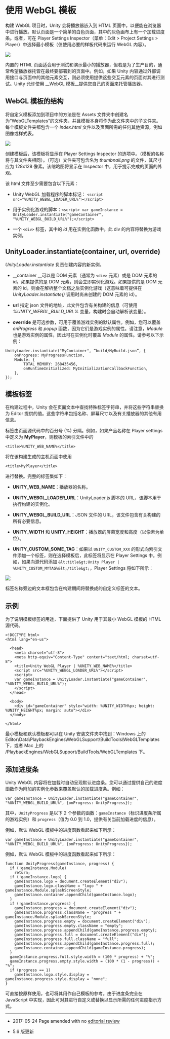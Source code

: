 # 使用 WebGL 模板

构建 WebGL 项目时，Unity 会将播放器嵌入到 HTML 页面中，以便能在浏览器中进行播放。默认页面是一个简单的白色页面，其中的灰色画布上有一个加载进度条。或者，可在 Player Settings Inspector（菜单：Edit > Project Settings > Player）中选择最小模板（仅使用必要的样板代码来运行 WebGL 内容）。

![](../uploads/Main/WebGLTemplate1.png) 

内置的 HTML 页面适合用于测试和演示最小的播放器，但若是为了生产目的，通常希望播放器托管在最终要部署到的页面中。例如，如果 Unity 内容通过外部调用接口与页面中的其他元素交互，则必须使用提供这些交互元素的页面对其进行测试。Unity 允许使用 __WebGL 模板__提供您自己的页面来托管播放器。

## WebGL 模板的结构

将自定义模板添加到项目中的方法是在 Assets 文件夹中创建名为“WebGLTemplates”的文件夹，并且模板本身将作为此文件夹中的子文件夹。每个模板文件夹都包含一个 *index.html* 文件以及页面所需的任何其他资源，例如图像或样式表。

![](../uploads/Main/WebGLTemplate2.png) 

创建模板后，该模板将显示在 Player Settings Inspector 的选项中。（模板的名称将与其文件夹相同）。（可选）文件夹可包含名为 *thumbnail.png* 的文件，其尺寸应为 128x128 像素。该缩略图将显示在 Inspector 中，用于提示完成的页面的外观。

该 html 文件至少需要包含以下元素：

* Unity WebGL 加载程序的脚本标记：
`<script src="%UNITY_WEBGL_LOADER_URL%"></script>`

* 用于实例化游戏的脚本：`<script> var gameInstance = UnityLoader.instantiate("gameContainer", "%UNITY_WEBGL_BUILD_URL%");</script>`

* 一个 `<div>` 标签，其中的 *id* 用在实例化函数中。此 div 的内容将替换为游戏实例。

## __UnityLoader.instantiate(container, url, override)__

*UnityLoader.instantiate* 负责创建内容的新实例。

* __container __可以是 DOM 元素（通常为 `<div>` 元素）或是 DOM 元素的 id。如果提供的是 DOM 元素，则会立即实例化游戏。如果提供的是 DOM 元素的 id，则会在解析整个文档之后实例化游戏（这意味着可提供在 *UnityLoader.instantiate()* 调用时尚未创建的 DOM 元素的 id）。

* __url__ 指定 json 文件的地址，此文件包含有关构建的信息（可使用 *%UNITY_WEBGL_BUILD_URL%* 变量，构建时会自动解析该变量）。

* __override__ 是可选参数，可用于覆盖游戏实例的默认属性。例如，您可以覆盖 *onProgress* 和 *popup* 函数，因为它们是游戏实例的属性。请注意，*Module* 也是游戏实例的属性，因此可在实例化时覆盖 *Module* 的属性。请参考以下示例：

```
UnityLoader.instantiate("MyContainer", “build/MyBuild.json”, {
	onProgress: MyProgressFunction,
	Module: {
		TOTAL_MEMORY: 268435456,
		onRuntimeInitialized: MyInitializationCallbackFunction,
	},
});
```
## 模板标签

在构建过程中，Unity 会在页面文本中查找特殊标签字符串，并将这些字符串替换为 Editor 提供的值。这些字符串包括名称、屏幕尺寸以及有关播放器的其他有用信息。

标签由页面源代码中的百分号 (%) 分隔。例如，如果产品名称在 Player settings 中定义为 __MyPlayer__，则模板的索引文件中的

   `<title>%UNITY_WEB_NAME%</title>`

将在该构建生成的主机页面中使用

   `<title>MyPlayer</title>`

进行替换。完整的标签集如下：

* __UNITY_WEB_NAME__：播放器的名称。

* __UNITY_WEBGL_LOADER_URL__：UnityLoader.js 脚本的 URL，该脚本用于执行构建的实例化。

* __UNITY_WEBGL_BUILD_URL__：JSON 文件的 URL，该文件包含有关构建的所有必要信息。

* __UNITY_WIDTH__ 和 __UNITY_HEIGHT__：播放器的屏幕宽度和高度（以像素为单位）。

* __UNITY_CUSTOM_SOME_TAG__：如果以 `UNITY_CUSTOM_XXX` 的形式向索引文件添加一个标签，则在选择模板后，此标签将显示在 Player Settings 中。例如，如果向源代码添加 `&lt;title&gt;Unity Player | %UNITY_CUSTOM_MYTAG%&lt;/title&gt;`，Player Settings 将如下所示：

![](../uploads/Main/WebGLTemplate3.png) 

标签名称旁边的文本框包含在构建期间将替换成的自定义标签的文本。

## 示例

为了说明模板标签的用途，下面提供了 Unity 用于其最小 WebGL 模板的 HTML 源代码。

```
<!DOCTYPE html>
<html lang="en-us">

  <head>
	<meta charset="utf-8">
	<meta http-equiv="Content-Type" content="text/html; charset=utf-8">
	<title>Unity WebGL Player | %UNITY_WEB_NAME%</title>
	<script src="%UNITY_WEBGL_LOADER_URL%"></script>
	<script>
  	var gameInstance = UnityLoader.instantiate("gameContainer", "%UNITY_WEBGL_BUILD_URL%");
	</script>
  </head>
  
  <body>
	<div id="gameContainer" style="width: %UNITY_WIDTH%px; height: %UNITY_HEIGHT%px; margin: auto"></div>
  </body>
  
</html>
```

最小模板和默认模板都可以在 Unity 安装文件夹中找到：Windows 上的 Editor\Data\PlaybackEngines\WebGLSupport\BuildTools\WebGLTemplates 下，或者 Mac 上的 /PlaybackEngines/WebGLSupport/BuildTools/WebGLTemplates 下。

## 添加进度条

Unity WebGL 内容将在加载时自动呈现默认进度条。您可以通过提供自己的进度函数作为附加的实例化参数来覆盖默认的加载进度条。例如：

```
var gameInstance = UnityLoader.instantiate("gameContainer", "%UNITY_WEBGL_BUILD_URL%", {onProgress: UnityProgress});
```

其中，`UnityProgress` 是以下 2 个参数的函数：`gameInstance`（标识进度条所属的游戏实例）和 `progress`（值为 0.0 到 1.0，提供有关当前加载进度的信息）。

例如，默认 WebGL 模板中的进度函数看起来如下所示：

```
var gameInstance = UnityLoader.instantiate("gameContainer", "%UNITY_WEBGL_BUILD_URL%", {onProgress: UnityProgress});
```

例如，默认 WebGL 模板中的进度函数看起来如下所示：

```
function UnityProgress(gameInstance, progress) {
  if (!gameInstance.Module)
    return;
  if (!gameInstance.logo) {
    gameInstance.logo = document.createElement("div");
    gameInstance.logo.className = "logo " + gameInstance.Module.splashScreenStyle;
    gameInstance.container.appendChild(gameInstance.logo);
  }
  if (!gameInstance.progress) {    
    gameInstance.progress = document.createElement("div");
    gameInstance.progress.className = "progress " + gameInstance.Module.splashScreenStyle;
    gameInstance.progress.empty = document.createElement("div");
    gameInstance.progress.empty.className = "empty";
    gameInstance.progress.appendChild(gameInstance.progress.empty);
    gameInstance.progress.full = document.createElement("div");
    gameInstance.progress.full.className = "full";
    gameInstance.progress.appendChild(gameInstance.progress.full);
    gameInstance.container.appendChild(gameInstance.progress);
  }
  gameInstance.progress.full.style.width = (100 * progress) + "%";
  gameInstance.progress.empty.style.width = (100 * (1 - progress)) + "%";
  if (progress == 1)
    gameInstance.logo.style.display = gameInstance.progress.style.display = "none";
}
```

可直接按原样使用，也可将其用作自己模板的参考。由于进度条完全在 JavaScript 中实现，因此可对其进行自定义或替换以显示所需的任何进度指示方式。

----
*  <span class="page-edit">2017-05-24  Page amended with no [editorial review](DocumentationEditorialReview.html)
</span>

* <span class="page-history">5.6 版更新</span>


